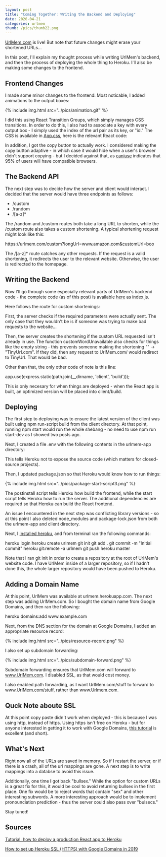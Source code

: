 ```yaml
---
layout: post
title: "Coming Together: Writing the Backend and Deploying"
date: 2020-04-21
categories: urlmem
thumb: /pics/thumb22.png
---
```


<a href="https://UrlMem.com">UrlMem.com</a> is live! But note that future
changes might erase your shortened URLs...

In this post, I'll explain my thought process while writing UrlMem's backend,
and then the process of deploying the whole thing to Heroku. I'll also be making
some changes to the frontend.

## Frontend Changes
I made some minor changes to the frontend. Most noticable, I added animations to
the output boxes:

{% include img.html src="../pics/animation.gif" %}

I did this using React Transition Groups, which simply manages CSS transitions.
In order to do this, I also had to associate a key with every output box - I
simply used the index of the url pair as its key, or "id." The CSS is available
in
<a href="https://github.com/J3698/urlmem/blob/master/urlmem-app/client/src/App.css">App.css</a>,
here is the relevant React code:

<script src="https://gist.github.com/J3698/237dfe6912fff94575d75d3ba8706005.js">
</script>

In addition, I got the copy button to actually work. I considered making
the copy button adaptive - in which case it would hide when a user's browser
didn't support copying - but I decided against that, as
<a href="https://caniuse.com/#search=clipboard">caniuse</a> indicates that 95%
of users will have compatible browsers.

## The Backend API

The next step was to decide how the server and client would interact. I decided
that the server would have three endpoints as follows:

* <span class="code">/custom</span>
* <span class="code">/random</span>
* <span class="code">/[a-z]&#42;</span>

The <span class="code">/random</span> and
<span class="code">/custom</span> routes both take a long URL to shorten, while
the <span class="code">/custom</span> route also takes a custom shortening. A
typical shortening request might look like this:

<div class="code">https://urlmem.com/custom?longUrl=www.amazon.com&customUrl=boo
</div>

The <span class="code">/[a-z]&#42;</span> route catches any other requests. If
the request is a valid shortening, it redirects the user to the relevant
website. Otherwise, the user is redirected to the homepage.

## Writing the Backend

Now I'll go through some especially relevant parts of UrlMem's backend code -
the complete code (as of this post) is available
[here](https://github.com/J3698/urlmem/tree/no-db-deploy) as index.js.

Here follows the route for custom shortenings:

<script src="https://gist.github.com/J3698/31fdf73ef0f189382b5fae6fabf9944e.js">
</script>

First, the server checks if the required parameters were actually sent. The only
case that they wouldn't be is if someone was trying to make bad requests to the
website...

Then, the server creates the shortening if the custom URL requested isn't
already in use. The function <span class="code">customWordUnavailable</span>
also checks for things like the empty string - this prevents someone making the
shortening <span class="code">"" -> "TinyUrl.com"</span>. If they did, then any
request to UrlMem.com/ would redirect to TinyUrl. That would be bad.

Other than that, the only other code of note is this line:

<div class="code"
>app.use(express.static(path.join(__dirname, 'client', 'build')));
</div><!--__-->

This is only necesary for when things are deployed - when the React app is
built, an optimized version will be placed into
<span class="code">client/build</span>.

## Deploying

The first step to deploying was to ensure the latest version of the client was
built using <span class="code">npm run-script build</span> from the client
directory. At that point, running <span class="code">npm start</span> would run
the whole shebang - no need to use <span class="code">npm run start-dev</span>
as I showed two posts ago.

Next, I created a file <span class="code">.env</span> with the following
contents in the urlmem-app directory:

<script src="https://gist.github.com/J3698/145c1da416d42c74383c0764908b6b51.js">
</script>

This tells Heroku not to expose the source code (which matters for closed-source
projects).

Then, I updated package.json so that Heroku would know how to run things:

{% include img.html src="../pics/package-start-script3.png" %}

The postinstall script tells Heroku how build the frontend, while the start
script tells Heroku how to run the server. The additional dependencies are
required so that Heroku can build the React frontend.

An issue I encountered in the next step was conflicting library versions - so
at this point I also deleted <span class="code">node_modules</span> and
<span class="code">package-lock.json</span> from both the
<span class="code">urlmem-app</span> and <span class="code">client</span>
directory.

Next, I [installed heroku](https://devcenter.heroku.com/articles/heroku-cli),
and from terminal ran the following commands:

<div class="code">heroku login
heroku create urlmem
git init
git add .
git commit -m "Initial commit"
heroku git:remote -a urlmem
git push heroku master
</div>

Note that I ran <span class="code">git init</span> in order to create a
repository at the root of UrlMem's website code. I have UrlMem inside of a
larger repository, so if I hadn't done this, the whole larger repository would
have been pushed to Heroku.

## Adding a Domain Name

At this point, UrlMem was available at urlmem.herokuapp.com. The next step was
adding UrlMem.com. So I bought the domain name from Google Domains, and then ran
the following:

<div class="code">heroku domains:add www.example.com</div>

Next, from the DNS section for the domain at Google Domains, I added an
appropriate resource record:

{% include img.html src="../pics/resource-record.png" %}

I also set up subdomain forwarding:

{% include img.html src="../pics/subdomain-forward.png" %}

Subdomain forwarding ensures that UrlMem.com will forward to www.UrlMem.com. I
disabled SSL, as that would cost money.

I also enabled path forwarding, as I want UrlMem.com/stuff to forward to
www.UrlMem.com/stuff, rather than www.Urlmem.com.

## Quck Note aboute SSL

At this point copy paste didn't work when deployed - this is because I was
using http, instead of https. Using https isn't free on Heroku - but for
anyone interested in getting it to work with Google Domains,
[this tutorial](https://nikodunk.com/heroku-ssl-google-domains-2019/) is
excellent (and short).

## What's Next

Right now all of the URLs are saved in memory. So if I restart the server, or if
there is a crash, all of the url mappings are gone. A next step is to write
mappings into a databse to avoid this issue.

Additionally, one time I got back "bullsex." While the option for custom URLs is
a great fix for this, it would be cool to avoid returning bullsex in the first
place. One fix would be to reject words that contain "sex" and other interesting
subwords. A more interesting approach would be to implement pronounciation
prediction - thus the server could also pass over "bulsecs."

Stay tuned!

## Sources

[Tutorial: how to deploy a production React app to Heroku](https://medium.com/jeremy-gottfrieds-tech-blog/tutorial-how-to-deploy-a-production-react-app-to-heroku-c4831dfcfa08)

[How to set up Heroku SSL (HTTPS) with Google Domains in 2019
](https://nikodunk.com/heroku-ssl-google-domains-2019/)
